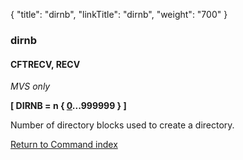 {
    "title": "dirnb",
    "linkTitle": "dirnb",
    "weight": "700"
}<span id="dirnb"></span>

### dirnb

#### CFTRECV, RECV

*MVS only*

<span style="font-weight: bold;">\[ DIRNB = n { <u>0</u>...999999 } \]</span>    

Number of directory blocks used to create a directory.

[Return to Command index](../../)
